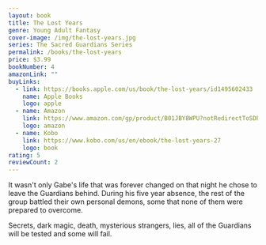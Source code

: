 ```yaml
---
layout: book
title: The Lost Years
genre: Young Adult Fantasy
cover-image: /img/the-lost-years.jpg
series: The Sacred Guardians Series
permalink: /books/the-lost-years
price: $3.99
bookNumber: 4
amazonLink: ""
buyLinks:
  - link: https://books.apple.com/us/book/the-lost-years/id1495602433
    name: Apple Books
    logo: apple
  - name: Amazon
    link: https://www.amazon.com/gp/product/B01JBY8WPU?notRedirectToSDP=1&ref_=dbs_mng_calw_3&storeType=ebooks
    logo: amazon
  - name: Kobo
    link: https://www.kobo.com/us/en/ebook/the-lost-years-27
    logo: book
rating: 5
reviewCount: 2
---
```

It wasn't only Gabe's life that was forever changed on that night he chose to leave the Guardians behind. During his five year absence, the rest of the group battled their own personal demons, some that none of them were prepared to overcome. 

Secrets, dark magic, death, mysterious strangers, lies, all of the Guardians will be tested and some will fail.
